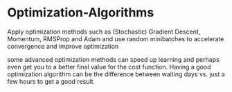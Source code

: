 # Optimization-Algorithms
 Apply optimization methods such as (Stochastic) Gradient Descent, Momentum, RMSProp and Adam and use random minibatches to accelerate convergence and improve optimization

some advanced optimization methods can speed up learning and perhaps even get you to a better final value for the cost function. Having a good optimization algorithm can be the difference between waiting days vs. just a few hours to get a good result.
